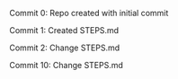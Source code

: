Commit 0:
Repo created with initial commit

Commit 1:
Created STEPS.md

Commit 2:
Change STEPS.md

Commit 10:
Change STEPS.md
